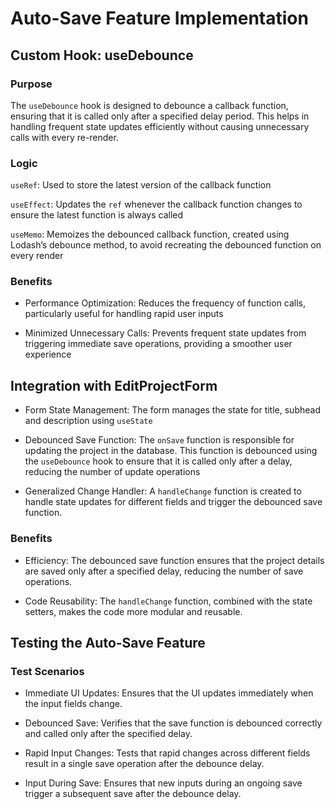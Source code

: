 # Auto-Save Feature Implementation

## Custom Hook: useDebounce

### Purpose

The `useDebounce` hook is designed to debounce a callback function, ensuring that it is called only after a specified delay period. This helps in handling frequent state updates efficiently without causing unnecessary calls with every re-render.

### Logic

`useRef`: Used to store the latest version of the callback function

`useEffect`: Updates the `ref` whenever the callback function changes to ensure the latest function is always called

`useMemo`: Memoizes the debounced callback function, created using Lodash’s debounce method, to avoid recreating the debounced function on every render

### Benefits

- Performance Optimization: Reduces the frequency of function calls, particularly useful for handling rapid user inputs

- Minimized Unnecessary Calls: Prevents frequent state updates from triggering immediate save operations, providing a smoother user experience

## Integration with EditProjectForm

- Form State Management: The form manages the state for title, subhead and description using `useState`

- Debounced Save Function: The `onSave` function is responsible for updating the project in the database. This function is debounced using the `useDebounce` hook to ensure that it is called only after a delay, reducing the number of update operations

- Generalized Change Handler: A `handleChange` function is created to handle state updates for different fields and trigger the debounced save function.

### Benefits

- Efficiency: The debounced save function ensures that the project details are saved only after a specified delay, reducing the number of save operations.

- Code Reusability: The `handleChange` function, combined with the state setters, makes the code more modular and reusable.

## Testing the Auto-Save Feature

### Test Scenarios

- Immediate UI Updates: Ensures that the UI updates immediately when the input fields change.

- Debounced Save: Verifies that the save function is debounced correctly and called only after the specified delay.

- Rapid Input Changes: Tests that rapid changes across different fields result in a single save operation after the debounce delay.

- Input During Save: Ensures that new inputs during an ongoing save trigger a subsequent save after the debounce delay.
